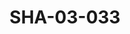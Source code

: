 ---
pid: SHA-03-033
title: SHA-03-033
language: en
original_label: 
rights: Sharhabil Ahmed
location_of_original: Sharhabil Ahmed
photographer_or_studio: Jurg Kobler
scanned_from: photograph 14.7 by 20.3
_date: 1960s
location: Kenya
description: Sharhabil Ahmed with guitar
additional_notes: 
permission_display: 'yes'
on_server: 'no'
on_website: 'no'
permalink: /photopages/en/SHA-03-033
layout: photo-page
---